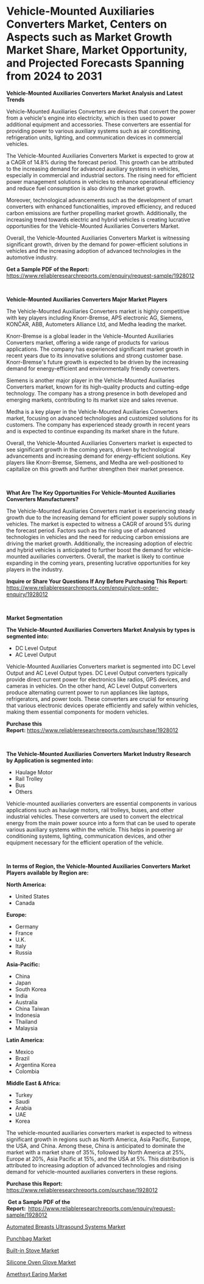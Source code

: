 <p><h1>Vehicle-Mounted Auxiliaries Converters Market, Centers on Aspects such as Market Growth Market Share, Market Opportunity, and Projected Forecasts Spanning from 2024 to 2031</h1></p><p><strong>Vehicle-Mounted Auxiliaries Converters Market Analysis and Latest Trends</strong></p>
<p><p>Vehicle-Mounted Auxiliaries Converters are devices that convert the power from a vehicle's engine into electricity, which is then used to power additional equipment and accessories. These converters are essential for providing power to various auxiliary systems such as air conditioning, refrigeration units, lighting, and communication devices in commercial vehicles.</p><p>The Vehicle-Mounted Auxiliaries Converters Market is expected to grow at a CAGR of 14.8% during the forecast period. This growth can be attributed to the increasing demand for advanced auxiliary systems in vehicles, especially in commercial and industrial sectors. The rising need for efficient power management solutions in vehicles to enhance operational efficiency and reduce fuel consumption is also driving the market growth.</p><p>Moreover, technological advancements such as the development of smart converters with enhanced functionalities, improved efficiency, and reduced carbon emissions are further propelling market growth. Additionally, the increasing trend towards electric and hybrid vehicles is creating lucrative opportunities for the Vehicle-Mounted Auxiliaries Converters Market.</p><p>Overall, the Vehicle-Mounted Auxiliaries Converters Market is witnessing significant growth, driven by the demand for power-efficient solutions in vehicles and the increasing adoption of advanced technologies in the automotive industry.</p></p>
<p><strong>Get a Sample PDF of the Report:&nbsp;</strong> <a href="https://www.reliableresearchreports.com/enquiry/request-sample/1928012">https://www.reliableresearchreports.com/enquiry/request-sample/1928012</a></p>
<p>&nbsp;</p>
<p><strong>Vehicle-Mounted Auxiliaries Converters Major Market Players</strong></p>
<p><p>The Vehicle-Mounted Auxiliaries Converters market is highly competitive with key players including Knorr-Bremse, APS electronic AG, Siemens, KONČAR, ABB, Autometers Alliance Ltd, and Medha leading the market.</p><p>Knorr-Bremse is a global leader in the Vehicle-Mounted Auxiliaries Converters market, offering a wide range of products for various applications. The company has experienced significant market growth in recent years due to its innovative solutions and strong customer base. Knorr-Bremse's future growth is expected to be driven by the increasing demand for energy-efficient and environmentally friendly converters.</p><p>Siemens is another major player in the Vehicle-Mounted Auxiliaries Converters market, known for its high-quality products and cutting-edge technology. The company has a strong presence in both developed and emerging markets, contributing to its market size and sales revenue.</p><p>Medha is a key player in the Vehicle-Mounted Auxiliaries Converters market, focusing on advanced technologies and customized solutions for its customers. The company has experienced steady growth in recent years and is expected to continue expanding its market share in the future.</p><p>Overall, the Vehicle-Mounted Auxiliaries Converters market is expected to see significant growth in the coming years, driven by technological advancements and increasing demand for energy-efficient solutions. Key players like Knorr-Bremse, Siemens, and Medha are well-positioned to capitalize on this growth and further strengthen their market presence.</p></p>
<p>&nbsp;</p>
<p><strong>What Are The Key Opportunities For Vehicle-Mounted Auxiliaries Converters Manufacturers?</strong></p>
<p><p>The Vehicle-Mounted Auxiliaries Converters market is experiencing steady growth due to the increasing demand for efficient power supply solutions in vehicles. The market is expected to witness a CAGR of around 5% during the forecast period. Factors such as the rising use of advanced technologies in vehicles and the need for reducing carbon emissions are driving the market growth. Additionally, the increasing adoption of electric and hybrid vehicles is anticipated to further boost the demand for vehicle-mounted auxiliaries converters. Overall, the market is likely to continue expanding in the coming years, presenting lucrative opportunities for key players in the industry.</p></p>
<p><strong>Inquire or Share Your Questions If Any Before Purchasing This Report:</strong> <a href="https://www.reliableresearchreports.com/enquiry/pre-order-enquiry/1928012">https://www.reliableresearchreports.com/enquiry/pre-order-enquiry/1928012</a></p>
<p>&nbsp;</p>
<p><strong>Market Segmentation</strong></p>
<p><strong>The Vehicle-Mounted Auxiliaries Converters Market Analysis by types is segmented into:</strong></p>
<p><ul><li>DC Level Output</li><li>AC Level Output</li></ul></p>
<p><p>Vehicle-Mounted Auxiliaries Converters market is segmented into DC Level Output and AC Level Output types. DC Level Output converters typically provide direct current power for electronics like radios, GPS devices, and cameras in vehicles. On the other hand, AC Level Output converters produce alternating current power to run appliances like laptops, refrigerators, and power tools. These converters are crucial for ensuring that various electronic devices operate efficiently and safely within vehicles, making them essential components for modern vehicles.</p></p>
<p><strong>Purchase this Report:&nbsp;</strong><a href="https://www.reliableresearchreports.com/purchase/1928012">https://www.reliableresearchreports.com/purchase/1928012</a></p>
<p>&nbsp;</p>
<p><strong>The Vehicle-Mounted Auxiliaries Converters Market Industry Research by Application is segmented into:</strong></p>
<p><ul><li>Haulage Motor</li><li>Rail Trolley</li><li>Bus</li><li>Others</li></ul></p>
<p><p>Vehicle-mounted auxiliaries converters are essential components in various applications such as haulage motors, rail trolleys, buses, and other industrial vehicles. These converters are used to convert the electrical energy from the main power source into a form that can be used to operate various auxiliary systems within the vehicle. This helps in powering air conditioning systems, lighting, communication devices, and other equipment necessary for the efficient operation of the vehicle.</p></p>
<p>&nbsp;</p>
<p><strong>In terms of Region, the Vehicle-Mounted Auxiliaries Converters Market Players available by Region are:</strong></p>
<p>
    <p> <strong> North America: </strong>
        <ul>
            <li>United States</li>
            <li>Canada</li>
        </ul>
        </p> 
    <p> <strong> Europe: </strong>
        <ul>
            <li>Germany</li>
            <li>France</li>
            <li>U.K.</li>
            <li>Italy</li>
            <li>Russia</li>
        </ul>
        </p> 
    <p> <strong> Asia-Pacific: </strong>
        <ul>
            <li>China</li>
            <li>Japan</li>
            <li>South Korea</li>
            <li>India</li>
            <li>Australia</li>
            <li>China Taiwan</li>
            <li>Indonesia</li>
            <li>Thailand</li>
            <li>Malaysia</li>
        </ul>
        </p> 
    <p> <strong> Latin America: </strong>
        <ul>
            <li>Mexico</li>
            <li>Brazil</li>
            <li>Argentina Korea</li>
            <li>Colombia</li>
        </ul>
        </p> 
    <p> <strong> Middle East & Africa: </strong>
        <ul>
            <li>Turkey</li>
            <li>Saudi</li>
            <li>Arabia</li>
            <li>UAE</li>
            <li>Korea</li>
        </ul>
    </p>
    </p>
<p><p>The vehicle-mounted auxiliaries converters market is expected to witness significant growth in regions such as North America, Asia Pacific, Europe, the USA, and China. Among these, China is anticipated to dominate the market with a market share of 35%, followed by North America at 25%, Europe at 20%, Asia Pacific at 15%, and the USA at 5%. This distribution is attributed to increasing adoption of advanced technologies and rising demand for vehicle-mounted auxiliaries converters in these regions.</p></p>
<p><strong>Purchase this Report: </strong><a href="https://www.reliableresearchreports.com/purchase/1928012">https://www.reliableresearchreports.com/purchase/1928012</a></p>
<p>&nbsp;<strong>Get a Sample PDF of the Report:&nbsp;&nbsp;</strong><a href="https://www.reliableresearchreports.com/enquiry/request-sample/1928012">https://www.reliableresearchreports.com/enquiry/request-sample/1928012</a></p>
<p><strong></strong></p>
<p><p><a href="https://metal-farmhouse-e95.notion.site/Automated-Breasts-Ultrasound-Systems-Market-Size-Furnishes-Valuable-Information-Encompassing-Market--1bc5d966892142b99e1fd42ed6af415e">Automated Breasts Ultrasound Systems Market</a></p><p><a href="https://view.publitas.com/reportprime-1/punchbag-market-dynamics-2024-2031-also-about-its-market-trends-projections-and-opportunities/">Punchbag Market</a></p><p><a href="https://gratis-rainforest-2ca.notion.site/Built-in-Stove-Market-Insights-Market-Players-and-Forecast-Till-2031-a3f69b1c965f4914bd21518513257663">Built-in Stove Market</a></p><p><a href="https://view.publitas.com/reportprime-1/silicone-oven-glove-market-size-market-share-and-global-market-analysis-report-2024-2031/">Silicone Oven Glove Market</a></p><p><a href="https://crocus-run-b5a.notion.site/Amethsyt-Earing-Market-Size-Market-Share-and-Global-Market-Analysis-Report-2024-2031-5f33e4c09b904334bf0600af87b6fda1">Amethsyt Earing Market</a></p></p>